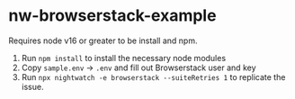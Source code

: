 # nw-browserstack-example
Requires node v16 or greater to be install and npm.
1. Run `npm install` to install the necessary node modules
2. Copy `sample.env` -> `.env` and fill out Browserstack user and key
3. Run `npx nightwatch -e browserstack --suiteRetries 1` to replicate the issue.
